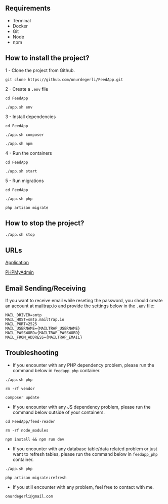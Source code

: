 ## Requirements

* Terminal
* Docker
* Git
* Node
* npm

## How to install the project?

1 - Clone the project from Github.

```git clone https://github.com/onurdegerli/FeedApp.git```

2 - Create a `.env` file

```cd FeedApp```

```./app.sh env```

3 - Install dependencies

```cd FeedApp```

```./app.sh composer```

```./app.sh npm```

4 - Run the containers

```cd FeedApp```

```./app.sh start```

5 - Run migrations

```cd FeedApp```

```./app.sh php```

```php artisan migrate```

## How to stop the project?

```./app.sh stop```

## URLs

[Application](http://localhost)

[PHPMyAdmin](http://localhost:8184)

## Email Sending/Receiving

If you want to receive email while reseting the password, you should create an account at [mailtrap.io](https://mailtrap.io/) and provide the settings below in the `.env` file:

```
MAIL_DRIVER=smtp
MAIL_HOST=smtp.mailtrap.io
MAIL_PORT=2525
MAIL_USERNAME={MAILTRAP_USERNAME}
MAIL_PASSWORD={MAILTRAP_PASSWORD}
MAIL_FROM_ADDRESS={MAILTRAP_EMAIL}
```

## Troubleshooting

- If you encounter with any PHP dependency problem, please run the command below in `feedapp_php` container.

```./app.sh php```

```rm -rf vendor```

```composer update```


- If you encounter with any JS dependency problem, please run the command below outside of your containers.

```cd FeedApp/feed-reader```

```rm -rf node_modules```

```npm install && npm run dev```

- If you encounter with any database table/data related problem or just want to refresh tables, please run the command below in `feedapp_php` container.

```./app.sh php```

```php artisan migrate:refresh```

- If you still encounter with any problem, feel free to contact with me.

```onurdegerli@gmail.com```
